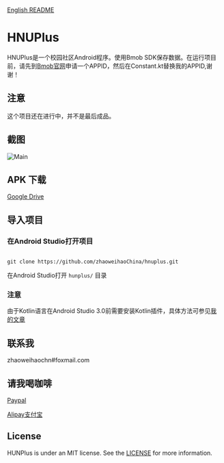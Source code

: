 [English README](./README_en.md)

# HNUPlus

HNUPlus是一个校园社区Android程序。使用Bmob SDK保存数据。在运行项目前，请先到[Bmob官网](https://wwww.bmob.cn)申请一个APPID，然后在Constant.kt替换我的APPID,谢谢！

## 注意
这个项目还在进行中，并不是最后成品。
## 截图

![Main](./art/Main.png)


## APK 下载

[Google Drive](https://drive.google.com/open?id=1A-q6zA-BxGhtYS5wVwmLrygzjlLzsWr6)

## 导入项目

### 在Android Studio打开项目

```

git clone https://github.com/zhaoweihaoChina/hnuplus.git

```


在Android Studio打开 `hunplus/` 目录

### 注意

由于Kotlin语言在Android Studio 3.0前需要安装Kotlin插件，具体方法可参见[我的文章](http://zhaoweihao.me/2017/08/13/%E7%94%A8Kotlin%E5%BC%80%E5%8F%91%EF%BC%8CAndroid%20Studio%E9%85%8D%E7%BD%AEKotlin%E7%AF%87/)

## 联系我

zhaoweihaochn#foxmail.com

## 请我喝咖啡
[Paypal](https://www.paypal.me/zhaoweihao)

[Alipay支付宝](http://op4e089f0.bkt.clouddn.com/1512475882201.jpg)

## License

HUNPlus is under an MIT license. See the [LICENSE](LICENSE) for more information.

